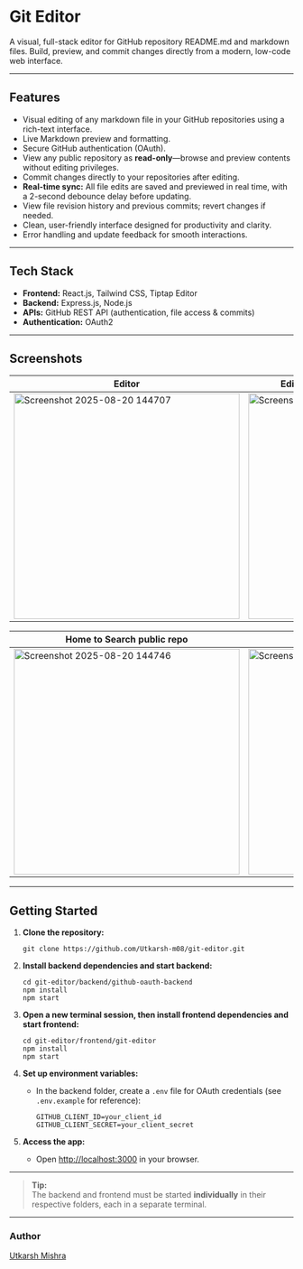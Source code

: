 # Git Editor

A visual, full-stack editor for GitHub repository README.md and markdown files. Build, preview, and commit changes directly from a modern, low-code web interface.

---

## Features

- Visual editing of any markdown file in your GitHub repositories using a rich-text interface.
- Live Markdown preview and formatting.
- Secure GitHub authentication (OAuth).
- View any public repository as **read-only**—browse and preview contents without editing privileges.
- Commit changes directly to your repositories after editing.
- **Real-time sync:** All file edits are saved and previewed in real time, with a 2-second debounce delay before updating.
- View file revision history and previous commits; revert changes if needed.
- Clean, user-friendly interface designed for productivity and clarity.
- Error handling and update feedback for smooth interactions.

---

## Tech Stack

- **Frontend:** React.js, Tailwind CSS, Tiptap Editor
- **Backend:** Express.js, Node.js
- **APIs:** GitHub REST API (authentication, file access & commits)
- **Authentication:** OAuth2

---

## Screenshots

| Editor                                                                                              | Editing in Action ( / command menu)                                                                                               |
|--------------------------------------------------------------------------------------------------------|-----------------------------------------------------------------------------------------------------------------|
| <img width="400" alt="Screenshot 2025-08-20 144707" src="https://github.com/user-attachments/assets/96184eee-2a8a-4f8e-9bab-bd1550d79f7c" /> | <img width="400" alt="Screenshot 2025-08-20 144735" src="https://github.com/user-attachments/assets/25e865b4-3873-45e8-90b9-6f21ff5ed6e6" /> |

| Home to Search public repo                                                                                   | Public Repo Read-Only                                                                                                |
|--------------------------------------------------------------------------------------------------------|-----------------------------------------------------------------------------------------------------------------|
| <img width="400" alt="Screenshot 2025-08-20 144746" src="https://github.com/user-attachments/assets/f3058f32-4934-415a-9bf1-26efbad102c4" /> | <img width="400" alt="Screenshot 2025-08-20 145055" src="https://github.com/user-attachments/assets/e1967958-88d9-433a-bd7e-7b71f879c0a7" /> |

<!-- Adjust the alt text and captions to exactly match what users see in each screenshot -->

---
## Getting Started

1. **Clone the repository:**
    ```
    git clone https://github.com/Utkarsh-m08/git-editor.git
    ```

2. **Install backend dependencies and start backend:**
    ```
    cd git-editor/backend/github-oauth-backend
    npm install
    npm start
    ```

3. **Open a new terminal session, then install frontend dependencies and start frontend:**
    ```
    cd git-editor/frontend/git-editor
    npm install
    npm start
    ```

4. **Set up environment variables:**
    - In the backend folder, create a `.env` file for OAuth credentials (see `.env.example` for reference):
      ```
      GITHUB_CLIENT_ID=your_client_id
      GITHUB_CLIENT_SECRET=your_client_secret
      ```

5. **Access the app:**
    - Open [http://localhost:3000](http://localhost:5173) in your browser.

---

> **Tip:**  
> The backend and frontend must be started **individually** in their respective folders, each in a separate terminal.


---

### Author

[Utkarsh Mishra](https://github.com/Utkarsh-m08)
